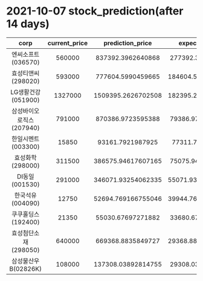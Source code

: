 # 2021-10-07 stock_prediction(after 14 days)

|   corp   |   current_price   |   prediction_price   |   expected_profit   |
|:--------:|:-----------------:|:--------------------:|:-------------------:|
|엔씨소프트(036570)|560000|837392.3962640868|277392.3962640868|
|효성티앤씨(298020)|593000|777604.5990459665|184604.59904596652|
|LG생활건강(051900)|1327000|1509395.2626702508|182395.26267025084|
|삼성바이오로직스(207940)|791000|870386.9723595388|79386.97235953878|
|한일시멘트(003300)|15850|93161.7921987925|77311.7921987925|
|효성화학(298000)|311500|386575.94617607165|75075.94617607165|
|DI동일(001530)|291000|346071.93254062335|55071.932540623355|
|한국석유(004090)|12750|52694.769166755046|39944.769166755046|
|쿠쿠홀딩스(192400)|21350|55030.67697271882|33680.67697271882|
|효성첨단소재(298050)|640000|669368.8835849727|29368.883584972704|
|삼성물산우B(02826K)|108000|137308.03892814755|29308.03892814755|
